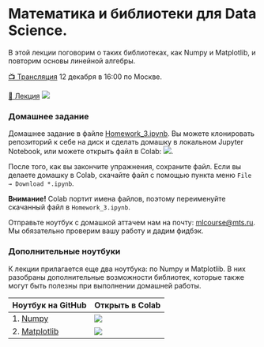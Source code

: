 # Математика и библиотеки для Data Science.

В этой лекции поговорим о таких библиотеках, как Numpy и Matplotlib, и повторим основы линейной алгебры.

[📺 Трансляция](https://youtu.be/4gthmN3BfRw) 12 декабря в 16:00 по Москве.

[📒 Лекция](https://github.com/mts-machines-learn/ml-course-dec2019/blob/master/3.%20%D0%9E%D1%81%D0%BD%D0%BE%D0%B2%D0%BD%D1%8B%D0%B5%20%D0%B1%D0%B8%D0%B1%D0%BB%D0%B8%D0%BE%D1%82%D0%B5%D0%BA%D0%B8/001_DS_Libraries.ipynb) <a href="https://github.com/mts-machines-learn/ml-course-dec2019/blob/master/3.%20%D0%9E%D1%81%D0%BD%D0%BE%D0%B2%D0%BD%D1%8B%D0%B5%20%D0%B1%D0%B8%D0%B1%D0%BB%D0%B8%D0%BE%D1%82%D0%B5%D0%BA%D0%B8/001_DS_Libraries.ipynb"><img src="https://colab.research.google.com/assets/colab-badge.svg"/></a>

### Домашнее задание

Домашнее задание в файле [Homework_3.ipynb](https://github.com/mts-machines-learn/ml-course-dec2019/blob/master/3.%20%D0%9E%D1%81%D0%BD%D0%BE%D0%B2%D0%BD%D1%8B%D0%B5%20%D0%B1%D0%B8%D0%B1%D0%BB%D0%B8%D0%BE%D1%82%D0%B5%D0%BA%D0%B8/Homework_3.ipynb). Вы можете клонировать репозиторий к себе на диск и сделать домашку в локальном Jupyter Notebook, или можете открыть файл в Colab: <a href="https://colab.research.google.com/github/mts-machines-learn/ml-course-dec2019/blob/master/3.%20%D0%9E%D1%81%D0%BD%D0%BE%D0%B2%D0%BD%D1%8B%D0%B5%20%D0%B1%D0%B8%D0%B1%D0%BB%D0%B8%D0%BE%D1%82%D0%B5%D0%BA%D0%B8/Homework_3.ipynb"><img src="https://colab.research.google.com/assets/colab-badge.svg"/></a>.

После того, как вы закончите упражнения, сохраните файл. Если вы делаете домашку в Colab, скачайте файл с помощью пункта меню `File → Download *.ipynb`.

**Внимание!**  Colab портит имена файлов, поэтому переименуйте скачанный файл в `Homework_3.ipynb`.

Отправьте ноутбук с домашкой аттачем нам на почту: mlcourse@mts.ru. Мы обязательно проверим вашу работу и дадим фидбэк.

### Дополнительные ноутбуки

К лекции прилагается еще два ноутбука: по Numpy и Matplotlib. В них разобраны дополнительные возможности библиотек, которые также могут быть полезны при выполнении домашней работы.

| Ноутбук на GitHub | Открыть в Colab |
| --- | --- |
| 1. [Numpy](https://github.com/mts-machines-learn/ml-course-dec2019/blob/master/3.%20%D0%9E%D1%81%D0%BD%D0%BE%D0%B2%D0%BD%D1%8B%D0%B5%20%D0%B1%D0%B8%D0%B1%D0%BB%D0%B8%D0%BE%D1%82%D0%B5%D0%BA%D0%B8/002_Numpy.ipynb) | <a href="https://colab.research.google.com/github/mts-machines-learn/ml-course-dec2019/blob/master/3.%20%D0%9E%D1%81%D0%BD%D0%BE%D0%B2%D0%BD%D1%8B%D0%B5%20%D0%B1%D0%B8%D0%B1%D0%BB%D0%B8%D0%BE%D1%82%D0%B5%D0%BA%D0%B8/002_Numpy.ipynb"><img src="https://colab.research.google.com/assets/colab-badge.svg"/></a> |
| 2. [Matplotlib](https://github.com/mts-machines-learn/ml-course-dec2019/blob/master/3.%20%D0%9E%D1%81%D0%BD%D0%BE%D0%B2%D0%BD%D1%8B%D0%B5%20%D0%B1%D0%B8%D0%B1%D0%BB%D0%B8%D0%BE%D1%82%D0%B5%D0%BA%D0%B8/003_Matplotlib.ipynb) | <a href="https://colab.research.google.com/github/mts-machines-learn/ml-course-dec2019/blob/master/3.%20%D0%9E%D1%81%D0%BD%D0%BE%D0%B2%D0%BD%D1%8B%D0%B5%20%D0%B1%D0%B8%D0%B1%D0%BB%D0%B8%D0%BE%D1%82%D0%B5%D0%BA%D0%B8/003_Matplotlib.ipynb"><img src="https://colab.research.google.com/assets/colab-badge.svg"/></a> |
